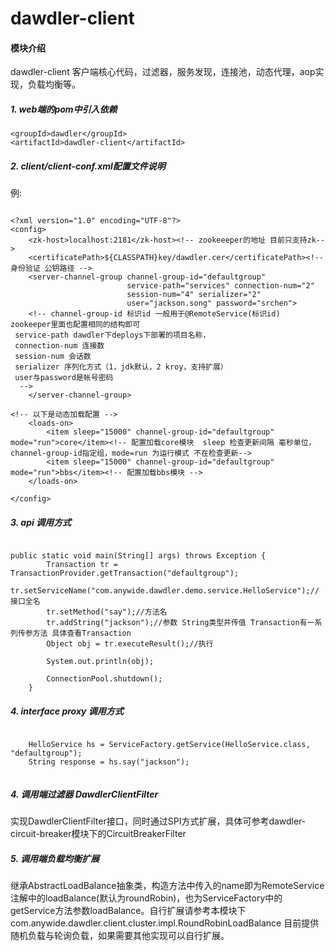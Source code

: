 # dawdler-client
#### 模块介绍
dawdler-client 客户端核心代码，过滤器，服务发现，连接池，动态代理，aop实现，负载均衡等。


##### 1. web端的pom中引入依赖
	
	<groupId>dawdler</groupId>
	<artifactId>dawdler-client</artifactId>

##### 2. client/client-conf.xml配置文件说明

例:

```

<?xml version="1.0" encoding="UTF-8"?>
<config>
    <zk-host>localhost:2181</zk-host><!-- zookeeeper的地址 目前只支持zk-->
    <certificatePath>${CLASSPATH}key/dawdler.cer</certificatePath><!-- 身份验证 公钥路径 -->
    <server-channel-group channel-group-id="defaultgroup"
                          service-path="services" connection-num="2"
                          session-num="4" serializer="2"
                          user="jackson.song" password="srchen">
    <!-- channel-group-id 标识id 一般用于@RemoteService(标识id)  zookeeper里面也配置相同的结构即可
 service-path dawdler下deploys下部署的项目名称，
 connection-num 连接数
 session-num 会话数
 serializer 序列化方式（1，jdk默认，2 kroy，支持扩展）
 user与password是帐号密码
  -->
    </server-channel-group>
    
<!-- 以下是动态加载配置 -->
    <loads-on>
        <item sleep="15000" channel-group-id="defaultgroup" mode="run">core</item><!-- 配置加载core模块  sleep 检查更新间隔 毫秒单位，channel-group-id指定组，mode=run 为运行模式 不在检查更新-->
        <item sleep="15000" channel-group-id="defaultgroup" mode="run">bbs</item><!-- 配置加载bbs模块 -->
    </loads-on>

</config>

```


 
##### 3. api 调用方式

```

public static void main(String[] args) throws Exception {
		Transaction tr = TransactionProvider.getTransaction("defaultgroup");
		tr.setServiceName("com.anywide.dawdler.demo.service.HelloService");//接口全名
		tr.setMethod("say");//方法名
		tr.addString("jackson");//参数 String类型并传值 Transaction有一系列传参方法 具体查看Transaction
		Object obj = tr.executeResult();//执行
		
		System.out.println(obj);
		
		ConnectionPool.shutdown();	
	}

```

##### 4. interface proxy 调用方式

```

	HelloService hs = ServiceFactory.getService(HelloService.class, "defaultgroup");
	String response = hs.say("jackson");
		

```
##### 4.  调用端过滤器 DawdlerClientFilter

实现DawdlerClientFilter接口，同时通过SPI方式扩展，具体可参考dawdler-circuit-breaker模块下的CircuitBreakerFilter

##### 5.  调用端负载均衡扩展

 继承AbstractLoadBalance抽象类，构造方法中传入的name即为RemoteService注解中的loadBalance(默认为roundRobin)，也为ServiceFactory中的getService方法参数loadBalance。自行扩展请参考本模块下com.anywide.dawdler.client.cluster.impl.RoundRobinLoadBalance
 目前提供随机负载与轮询负载，如果需要其他实现可以自行扩展。
